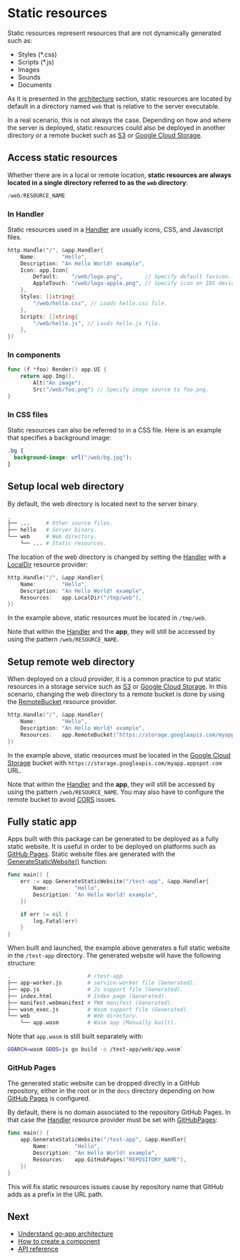 # Static resources

Static resources represent resources that are not dynamically generated such as:

- Styles (\*.css)
- Scripts (\*.js)
- Images
- Sounds
- Documents

As it is presented in the [architecture](/architecture#static-resources) section, static resources are located by default in a directory named `web` that is relative to the server executable.

In a real scenario, this is not always the case. Depending on how and where the server is deployed, static resources could also be deployed in another directory or a remote bucket such as [S3](https://aws.amazon.com/s3) or [Google Cloud Storage](https://cloud.google.com/storage).

## Access static resources

Whether there are in a local or remote location, **static resources are always located in a single directory referred to as the `web` directory**:

```go
/web/RESOURCE_NAME
```

### In Handler

Static resources used in a [Handler](/reference#Handler) are usually icons, CSS, and Javascript files.

```go
http.Handle("/", &app.Handler{
	Name:        "Hello",
	Description: "An Hello World! example",
	Icon: app.Icon{
		Default:    "/web/logo.png",       // Specify default favicon.
		AppleTouch: "/web/logo-apple.png", // Specify icon on IOS devices.
	},
	Styles: []string{
		"/web/hello.css", // Loads hello.css file.
	},
	Scripts: []string{
		"/web/hello.js", // Loads hello.js file.
	},
})
```

### In components

```go
func (f *foo) Render() app.UI {
	return app.Img().
		Alt("An image").
		Src("/web/foo.png") // Specify image source to foo.png.
}
```

### In CSS files

Static resources can also be referred to in a CSS file. Here is an example that specifies a background image:

```css
.bg {
  background-image: url("/web/bg.jpg");
}
```

## Setup local web directory

By default, the web directory is located next to the server binary.

```bash
.
├── ...     # Other source files.
├── hello   # Server binary.
└── web     # Web directory.
    └── ... # Static resources.
```

The location of the web directory is changed by setting the [Handler](/reference#Handler) with a [LocalDir](/reference#LocalDir) resource provider:

```go
http.Handle("/", &app.Handler{
	Name:        "Hello",
	Description: "An Hello World! example",
	Resources:   app.LocalDir("/tmp/web"),
})
```

In the example above, static resources must be located in `/tmp/web`.

Note that within the [Handler](/reference#Handler) and the **app**, they will still be accessed by using the pattern `/web/RESOURCE_NAME`.

## Setup remote web directory

When deployed on a cloud provider, it is a common practice to put static resources in a storage service such as [S3](https://aws.amazon.com/s3) or [Google Cloud Storage](https://cloud.google.com/storage). In this scenario, changing the web directory to a remote bucket is done by using the [RemoteBucket](/reference#RemoteBucket) resource provider.

```go
http.Handle("/", &app.Handler{
	Name:        "Hello",
	Description: "An Hello World! example",
	Resources:   app.RemoteBucket("https://storage.googleapis.com/myapp.appspot.com"),
})
```

In the example above, static resources must be located in the [Google Cloud Storage](https://cloud.google.com/storage) bucket with `https://storage.googleapis.com/myapp.appspot.com` URL.

Note that within the [Handler](/reference#Handler) and the **app**, they will still be accessed by using the pattern `/web/RESOURCE_NAME`. You may also have to configure the remote bucket to avoid [CORS](https://developer.mozilla.org/en-US/docs/Web/HTTP/CORS) issues.

## Fully static app

Apps built with this package can be generated to be deployed as a fully static website. It is useful in order to be deployed on platforms such as [GitHub Pages](https://pages.github.com). Static website files are generated with the [GenerateStaticWebsite()](/reference#GenerateStaticWebsite) function:

```go
func main() {
	err := app.GenerateStaticWebsite("/test-app", &app.Handler{
		Name:        "Hello",
		Description: "An Hello World! example",
    })

    if err != nil {
        log.Fatal(err)
    }
}
```

When built and launched, the example above generates a full static website in the `/test-app` directory. The generated website will have the following structure:

```bash
.                        # /test-app
├── app-worker.js        # service-worker file (Generated).
├── app.js               # Js support file (Generated).
├── index.html           # Index page (Generated).
├── manifest.webmanifest # PWA manifest (Generated).
├── wasm_exec.js         # Wasm support file (Generated).
└── web                  # Web directory.
    └── app.wasm         # Wasm app (Manually built).
```

Note that `app.wasm` is still built separately with:

```bash
GOARCH=wasm GOOS=js go build -o /test-app/web/app.wasm`
```

### GitHub Pages

The generated static website can be dropped directly in a GitHub repository, either in the root or in the `docs` directory depending on how [GitHub Pages](https://pages.github.com) is configured.

By default, there is no domain associated to the repository GitHub Pages. In that case the [Handler](/reference#Handler) resource provider must be set with [GitHubPages](/reference#GitHubPages):

```go
func main() {
	app.GenerateStaticWebsite("/test-app", &app.Handler{
		Name:        "Hello",
		Description: "An Hello World! example",
		Resources:   app.GitHubPages("REPOSITORY_NAME"),
	})
}
```

This will fix static resources issues cause by repository name that GitHub adds as a prefix in the URL path.

## Next

- [Understand go-app architecture](/architecture)
- [How to create a component](/components)
- [API reference](/reference)
